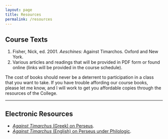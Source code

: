 ```yaml
---
layout: page
title: Resources
permalink: /resources
---
```


## Course Texts

1. Fisher, Nick, ed. 2001. *Aeschines:* Against Timarchos. Oxford and New York.
2. Various articles and readings that will be provided in PDF form or found online (links will be provided in the course schedule).

The cost of books should never be a deterrent to participation in a class that you want to take. If you have trouble affording our course books, please let me know, and I will work to get you affordable copies through the resources of the College.

***

## Electronic Resources

- [*Against Timarchus* (Greek) on Perseus](http://www.perseus.tufts.edu/hopper/text?doc=Perseus%3Atext%3A1999.01.0001%3Aspeech%3D1%3Asection%3D1).
- [*Against Timarchus* (English) on Perseus under Philologic](http://perseus.uchicago.edu/perseus-cgi/citequery3.pl?dbname=GreekFeb2011&getid=1&query=Aeschin.%201.3).
